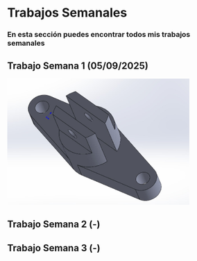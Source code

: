 # **Trabajos Semanales**

### **En esta sección puedes encontrar todos mis trabajos semanales**

## **Trabajo Semana 1 (05/09/2025)**

<img src="./recursos/imgs/proyecto_sem1_1.jpg" alt="proyecto_sem1_1" width="420">

## **Trabajo Semana 2 (-)**

## **Trabajo Semana 3 (-)**
